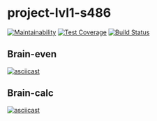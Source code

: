 # project-lvl1-s486
[![Maintainability](https://api.codeclimate.com/v1/badges/a99a88d28ad37a79dbf6/maintainability)](https://codeclimate.com/github/codeclimate/codeclimate/maintainability)
[![Test Coverage](https://api.codeclimate.com/v1/badges/a99a88d28ad37a79dbf6/test_coverage)](https://codeclimate.com/github/codeclimate/codeclimate/test_coverage)
[![Build Status](https://travis-ci.com/DmitryLuzko/project-lvl1-s486.svg?branch=master)](https://travis-ci.com/DmitryLuzko/project-lvl1-s486)
## Brain-even
[![asciicast](https://asciinema.org/a/U4iSTEDOuJbB8x7GkWaln78vL.svg)](https://asciinema.org/a/U4iSTEDOuJbB8x7GkWaln78vL)
## Brain-calc
[![asciicast](https://asciinema.org/a/h7uFFfaMbsqRA9ISSwKA44ZqN.svg)](https://asciinema.org/a/h7uFFfaMbsqRA9ISSwKA44ZqN)

